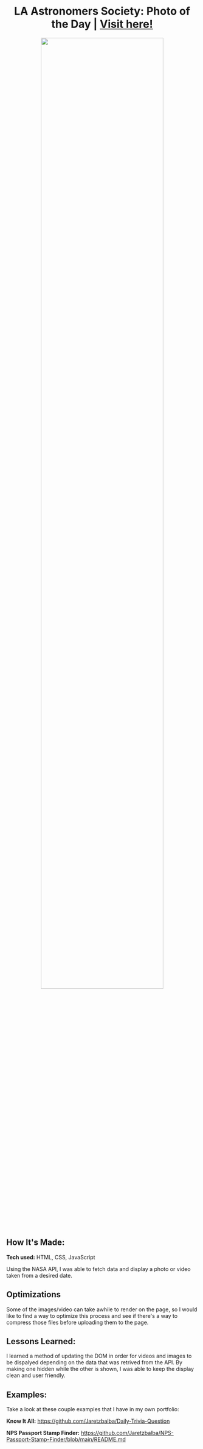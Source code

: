 <h1 align="center">LA Astronomers Society: Photo of the Day | <a href="https://laastronomerssociety.netlify.app/">Visit here!</a></h1>
<div align="center">
  <img src="https://user-images.githubusercontent.com/93153059/168647977-da99b251-9a09-467f-bb21-32f7d97510e2.png" width="80%" />
</div>
  
## How It's Made:

**Tech used:** HTML, CSS, JavaScript

Using the NASA API, I was able to fetch data and display a photo or video taken from a desired date. 

## Optimizations

Some of the images/video can take awhile to render on the page, so I would like to find a way to optimize this process and see if there's a way to compress those files before uploading them to the page.

## Lessons Learned:

I learned a method of updating the DOM in order for videos and images to be dispalyed depending on the data that was retrived from the API. By making one hidden while the other is shown, I was able to keep the display clean and user friendly. 

## Examples:
Take a look at these couple examples that I have in my own portfolio:

**Know It All:** https://github.com/Jaretzbalba/Daily-Trivia-Question

**NPS Passport Stamp Finder:** https://github.com/Jaretzbalba/NPS-Passport-Stamp-Finder/blob/main/README.md




